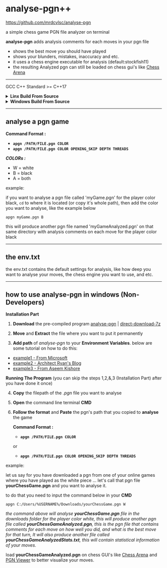 # analyse-pgn++
https://github.com/mrdcvlsc/analyse-pgn

a simple chess game PGN file analyzer on terminal

**analyse-pgn** adds analysis comments for each moves in your pgn file

- shows the best move you should have played
- shows your blunders, mistakes, inaccuracy and etc.
- it uses a chess engine executable for analysis (default:stockfish11)
- the resulting Analyzed pgn can still be loaded on chess gui's like [Chess Arena](http://www.playwitharena.de/)

---------------------------

GCC C++ Standard >= C++17

<details>
<summary><b>Linx Build From Source</b></summary>
<br>
<ul>
  
```
git clone https://github.com/mrdcvlsc/analyse-pgn.git
cd analyse-pgn
make
sudo make install
make clean
```

**Uninstall**

in the analyse-pgn directory
  
```
sudo make uninstall
cd ..
rm -rf analyse-pgn
```

</ul>
</details>


<details>
<summary><b>Windows Build From Source</b></summary>
<br>
<ul>
  
You can also build analyse-pgn from source with GCC compilers, and the provided Makefile using your **cmd** in windows
  
download, or git clone **analyse-pgn** first(if you have git in windows)
  
in your command line (cmd) change directory to analyse-pgn, ```cd C:/Users/%USERNAME%/Downloads/analyse-pgn``` 
  
then use the commands below:
  
```
make
make clean
```

  _then after that you need to add the path of **analyse-pgn** into your environment variables... (or don't you can also use it right away after building it, just ```cd``` to where it is located and copy the full path of you pgn game that you want to analyse)_

</ul>
</details>

-------------------------------------------

## analyse a pgn game

**Command Format :**
  - **```apgn /PATH/FILE.pgn COLOR```**
  - **```apgn /PATH/FILE.pgn COLOR OPENING_SKIP DEPTH THREADS```**

***COLORs :***
- W = white
- B = black
- A = both

example:

if you want to analyse a pgn file called 'myGame.pgn' for the player color black, ```cd``` to where it is located (or copy it's whole path), then add the color you want to analyse, like the example below

```shell
apgn myGame.pgn B
```

this will produce another pgn file named 'myGameAnalyzed.pgn' on that same directory with analysis comments on each move for the player color black

------------------------------

## the env.txt

the env.txt contains the default settings for analysis, like how deep you want to analyse your moves, the chess engine you want to use, and etc.

------------------------------

## how to use analyse-pgn in windows (Non-Developers)

**Installation Part**

1. **Download** the pre-compiled program [analyse-pgn](https://github.com/mrdcvlsc/analyse-pgn/releases/tag/v0.8) | [direct-download-7z](https://github.com/mrdcvlsc/analyse-pgn/releases/download/v0.8/analyse-pgn.7z)
2. **Move** and **Extract** the file where you want to put it permanently

3. **Add path** of _analyse-pgn_ to your **Environment Variables**. below are some tutorial on how to do this:

- [example1 - From Microsoft](https://docs.microsoft.com/en-us/previous-versions/office/developer/sharepoint-2010/ee537574(v=office.14)#:~:text=To%20add%20a%20path%20to%20the%20PATH%20environment%20variable&text=In%20the%20System%20dialog%20box,to%20Path%20and%20select%20it.)
- [example2 - Architect Ryan's Blog](https://www.architectryan.com/2018/03/17/add-to-the-path-on-windows-10/)
- [example3 - From Aseem Kishore](https://helpdeskgeek.com/windows-10/add-windows-path-environment-variable/)

**Running The Program** (you can skip the steps 1,2,&,3 (Installation Part) after you have done it once)

4. **Copy** the filepath of the _.pgn_ file you want to analyse

4. **Open** the command line terminal **CMD**

5. **Follow the format** and **Paste** the pgn's path that you copied to **analyse** the game

<ul>

**Command Format :**
  - **```apgn /PATH/FILE.pgn COLOR```**

or

  - **```apgn /PATH/FILE.pgn COLOR OPENING_SKIP DEPTH THREADS```**
</ul>


example:

let us say for you have downloaded a pgn from one of your online games where you have played as the white piece
... let's call that pgn file **yourChessGame.pgn** and you want to analyse it.

to do that you need to input the command below in your **CMD**

```
apgn C:/Users/%USERNAME%/Downloads/yourChessGame.pgn W
```

_the command above will analyse **yourChessGame.pgn** file in the downloads folder for the player color white, this will produce another pgn file called **yourChessGameAnalyzed.pgn**, this is the pgn file that contains comments for each move on how well you did, and what is the best move for that turn, It will also produce another file called **yourChessGameAnalyzedStats.txt**, this will contain statistical information of your moves._

load **yourChessGameAnalyzed.pgn** on chess GUI's like [Chess Arena](http://www.playwitharena.de/) and [PGN Viewer](https://chesstempo.com/pgn-viewer/) to better visualize your moves.
